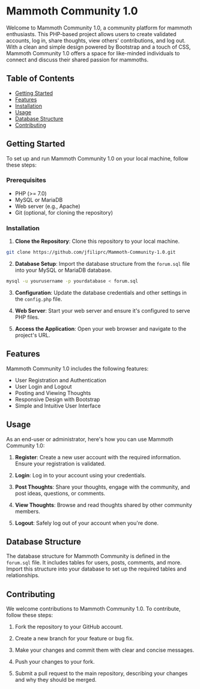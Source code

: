 # Mammoth Community 1.0

Welcome to Mammoth Community 1.0, a community platform for mammoth enthusiasts. This PHP-based project allows users to create validated accounts, log in, share thoughts, view others' contributions, and log out. With a clean and simple design powered by Bootstrap and a touch of CSS, Mammoth Community 1.0 offers a space for like-minded individuals to connect and discuss their shared passion for mammoths.

## Table of Contents

- [Getting Started](#getting-started)
- [Features](#features)
- [Installation](#installation)
- [Usage](#usage)
- [Database Structure](#database-structure)
- [Contributing](#contributing)

## Getting Started

To set up and run Mammoth Community 1.0 on your local machine, follow these steps:

### Prerequisites

- PHP (>= 7.0)
- MySQL or MariaDB
- Web server (e.g., Apache)
- Git (optional, for cloning the repository)

### Installation

1. **Clone the Repository**: Clone this repository to your local machine.
```bash
git clone https://github.com/jfiliprc/Mammoth-Community-1.0.git
```
2. **Database Setup**: Import the database structure from the `forum.sql` file into your MySQL or MariaDB database.
```bash
mysql -u yourusername -p yourdatabase < forum.sql
```

3. **Configuration**: Update the database credentials and other settings in the `config.php` file.

4. **Web Server**: Start your web server and ensure it's configured to serve PHP files.

5. **Access the Application**: Open your web browser and navigate to the project's URL.

## Features

Mammoth Community 1.0 includes the following features:

- User Registration and Authentication
- User Login and Logout
- Posting and Viewing Thoughts
- Responsive Design with Bootstrap
- Simple and Intuitive User Interface

## Usage

As an end-user or administrator, here's how you can use Mammoth Community 1.0:

1. **Register**: Create a new user account with the required information. Ensure your registration is validated.

2. **Login**: Log in to your account using your credentials.

3. **Post Thoughts**: Share your thoughts, engage with the community, and post ideas, questions, or comments.

4. **View Thoughts**: Browse and read thoughts shared by other community members.

5. **Logout**: Safely log out of your account when you're done.

## Database Structure

The database structure for Mammoth Community is defined in the `forum.sql` file. It includes tables for users, posts, comments, and more. Import this structure into your database to set up the required tables and relationships.

## Contributing

We welcome contributions to Mammoth Community 1.0. To contribute, follow these steps:

1. Fork the repository to your GitHub account.

2. Create a new branch for your feature or bug fix.

3. Make your changes and commit them with clear and concise messages.

4. Push your changes to your fork.

5. Submit a pull request to the main repository, describing your changes and why they should be merged.


